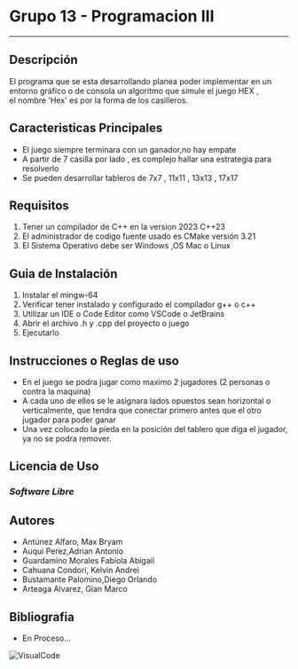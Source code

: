 # Grupo 13 - Programacion III
---
## Descripción
El programa que se esta desarrollando planea poder implementar en un entorno gráfico o de consola un algoritmo que simule el juego HEX ,  
el nombre 'Hex' es por la forma de los casilleros.

## Caracteristicas Principales
* El juego siempre terminara con un ganador,no hay empate   
* A partir de 7 casilla por lado , es complejo hallar una estrategia para resolverlo
* Se pueden desarrollar tableros de 7x7 , 11x11 , 13x13 , 17x17

## Requisitos 
1. Tener un compilador de C++ en la version 2023 C++23 
2. El administrador de codigo fuente usado es CMake versión 3.21
3. El Sistema Operativo debe ser Windows ,OS Mac o Linux

## Guia de Instalación
1. Instalar el mingw-64
2. Verificar tener instalado y configurado el compilador g++ o c++
3. Utilizar un IDE o Code Editor como VSCode o JetBrains
4. Abrir el archivo .h y .cpp del proyecto o juego
5. Ejecutarlo 

## Instrucciones o Reglas de uso
* En el juego se podra jugar como maximo 2 jugadores  (2 personas o contra la maquina)  
* A cada uno de ellos se le asignara lados opuestos sean horizontal o verticalmente, que tendra que conectar primero antes que el otro jugador para poder ganar
* Una vez colocado la pieda en la posición del tablero que diga el jugador, ya no se podra remover.

## Licencia de Uso

### *Software Libre*

## Autores 
* Antúnez Alfaro, Max Bryam
* Auqui Perez,Adrian Antonio
* Guardamino Morales Fabiola Abigail
* Cahuana Condori, Kelvin Andrei 
* Bustamante Palomino,Diego Orlando
* Arteaga Alvarez, Gian Marco 
## Bibliografia
* En Proceso...

![VisualCode](https://archimedestub.com/wp-content/uploads/2018/06/hexgame-1024x638.png "VScodeLogo")


